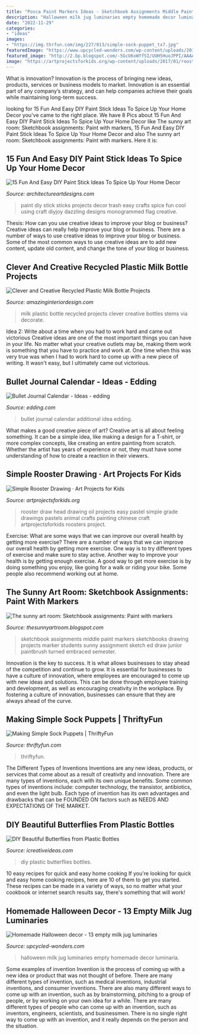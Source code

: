 ```yaml
---
title: "Posca Paint Markers Ideas - Sketchbook Assignments Middle Paint Markers Sketchbooks Drawing Projects Marker Students Sunny Assignment Sketch Ed Draw Junior Paintbrush Turned Embraced Semester"
description: "Halloween milk jug luminaries empty homemade decor luminaria"
date: "2022-11-29"
categories:
- "ideas"
images:
- "https://img.thrfun.com/img/227/013/simple-sock-puppet_tx7.jpg"
featuredImage: "https://www.upcycled-wonders.com/wp-content/uploads/2014/09/halloween-repurposed-empty-milk-jug-luminaria-indoor-creative-ideas.jpg"
featured_image: "http://2.bp.blogspot.com/-5GcU6xWYfSI/UUH5HuoJPPI/AAAAAAAAAas/szlreQ2CPzM/s1600/march+102.JPG"
image: "https://artprojectsforkids.org/wp-content/uploads/2017/01/rooster.jpg"
---
```



What is innovation?
Innovation is the process of bringing new ideas, products, services or business models to market. Innovation is an essential part of any company’s strategy, and can help companies achieve their goals while maintaining long-term success.

	

		
looking for 15 Fun And Easy DIY Paint Stick Ideas To Spice Up Your Home Decor you've came to the right place. We have 8 Pics about 15 Fun And Easy DIY Paint Stick Ideas To Spice Up Your Home Decor like The sunny art room: Sketchbook assignments: Paint with markers, 15 Fun And Easy DIY Paint Stick Ideas To Spice Up Your Home Decor and also The sunny art room: Sketchbook assignments: Paint with markers. Here it is:
		
    
## 15 Fun And Easy DIY Paint Stick Ideas To Spice Up Your Home Decor

<img loading=lazy src="https://www.architectureartdesigns.com/wp-content/uploads/2017/01/15-Fun-And-Easy-DIY-Paint-Stick-Ideas-To-Spice-Up-Your-Home-Decor-9.jpg" onerror="this.onerror=null;this.src='https://tse4.mm.bing.net/th?id=OIP.85WeikQf9s4j0ldqZ0rpUQHaJ6&amp;pid=15.1';" alt="15 Fun And Easy DIY Paint Stick Ideas To Spice Up Your Home Decor">

_Source: architectureartdesigns.com_

>paint diy stick sticks projects decor trash easy crafts spice fun cool using craft diyjoy dazzling designs monogrammed flag creative. 

	

Thesis: How can you use creative ideas to improve your blog or business?
Creative ideas can really help improve your blog or business. There are a number of ways to use creative ideas to improve your blog or business. Some of the most common ways to use creative ideas are to add new content, update old content, and change the tone of your blog or business.

    
## Clever And Creative Recycled Plastic Milk Bottle Projects

<img loading=lazy src="http://www.amazinginteriordesign.com/wp-content/uploads/2017/06/Decorate-Your-Home-with-Recycled-Plastic-Milk-Bottles-7.jpg" onerror="this.onerror=null;this.src='https://tse2.mm.bing.net/th?id=OIP.XbX0VXDLQiRUps32mkmObAHaHa&amp;pid=15.1';" alt="Clever and Creative Recycled Plastic Milk Bottle Projects">

_Source: amazinginteriordesign.com_

>milk plastic bottle recycled projects clever creative bottles stems via decorate. 

	

Idea 2: Write about a time when you had to work hard and came out victorious
Creative ideas are one of the most important things you can have in your life. No matter what your creative outlets may be, making them work is something that you have to practice and work at. One time when this was very true was when I had to work hard to come up with a new piece of writing. It wasn't easy, but I ultimately came out victorious.

    
## Bullet Journal Calendar - Ideas - Edding

<img loading=lazy src="https://www.edding.com/fileadmin/ideas/bullet-journal-calendar/19004-bullet-journal-calendar-additional-01.jpg" onerror="this.onerror=null;this.src='https://tse4.mm.bing.net/th?id=OIP.Wx6JxZYfzMQJ3NJkWelqMQHaEK&amp;pid=15.1';" alt="Bullet Journal Calendar - Ideas - edding">

_Source: edding.com_

>bullet journal calendar additional idea edding. 

	

What makes a good creative piece of art?
Creative art is all about feeling something. It can be a simple idea, like making a design for a T-shirt, or more complex concepts, like creating an entire painting from scratch. Whether the artist has years of experience or not, they must have some understanding of how to create a reaction in their viewers.

    
## Simple Rooster Drawing · Art Projects For Kids

<img loading=lazy src="https://artprojectsforkids.org/wp-content/uploads/2017/01/rooster.jpg" onerror="this.onerror=null;this.src='https://tse1.mm.bing.net/th?id=OIP.r6K0ASmbhMN8TsDgIuBwcgHaJl&amp;pid=15.1';" alt="Simple Rooster Drawing · Art Projects for Kids">

_Source: artprojectsforkids.org_

>rooster draw head drawing oil projects easy pastel simple grade drawings pastels animal crafts painting chinese craft artprojectsforkids roosters project. 

	

Exercise: What are some ways that we can improve our overall health by getting more exercise?
There are a number of ways that we can improve our overall health by getting more exercise. One way is to try different types of exercise and make sure to stay active. Another way to improve your health is by getting enough exercise. A good way to get more exercise is by doing something you enjoy, like going for a walk or riding your bike. Some people also recommend working out at home.

    
## The Sunny Art Room: Sketchbook Assignments: Paint With Markers

<img loading=lazy src="http://2.bp.blogspot.com/-5GcU6xWYfSI/UUH5HuoJPPI/AAAAAAAAAas/szlreQ2CPzM/s1600/march+102.JPG" onerror="this.onerror=null;this.src='https://tse3.mm.bing.net/th?id=OIP.Fc3cvGOv0TTsTLpPTsodiAHaLH&amp;pid=15.1';" alt="The sunny art room: Sketchbook assignments: Paint with markers">

_Source: thesunnyartroom.blogspot.com_

>sketchbook assignments middle paint markers sketchbooks drawing projects marker students sunny assignment sketch ed draw junior paintbrush turned embraced semester. 

	

Innovation is the key to success. It is what allows businesses to stay ahead of the competition and continue to grow. It is essential for businesses to have a culture of innovation, where employees are encouraged to come up with new ideas and solutions. This can be done through employee training and development, as well as encouraging creativity in the workplace. By fostering a culture of innovation, businesses can ensure that they are always ahead of the curve.

    
## Making Simple Sock Puppets | ThriftyFun

<img loading=lazy src="https://img.thrfun.com/img/227/013/simple-sock-puppet_tx7.jpg" onerror="this.onerror=null;this.src='https://tse3.mm.bing.net/th?id=OIP.UKbrHM6S-k1fnS0AI9b6KgHaHa&amp;pid=15.1';" alt="Making Simple Sock Puppets | ThriftyFun">

_Source: thriftyfun.com_

>thriftyfun. 

	

The Different Types of Inventions
Inventions are any new ideas, products, or services that come about as a result of creativity and innovation. There are many types of inventions, each with its own unique benefits. Some common types of inventions include: computer technology, the transistor, antibiotics, and even the light bulb. Each type of invention has its own advantages and drawbacks that can be FOUNDED ON factors such as NEEDS AND EXPECTATIONS OF THE MARKET.

    
## DIY Beautiful Butterflies From Plastic Bottles

<img loading=lazy src="https://www.icreativeideas.com/wp-content/uploads/2014/03/DIY-Beautiful-Butterflies-from-Plastic-Bottles-1.jpg" onerror="this.onerror=null;this.src='https://tse4.mm.bing.net/th?id=OIP.k-8z52feblnf9f17kTNNUgHaHa&amp;pid=15.1';" alt="DIY Beautiful Butterflies from Plastic Bottles">

_Source: icreativeideas.com_

>diy plastic butterflies bottles. 

	

10 easy recipes for quick and easy home cooking
If you're looking for quick and easy home cooking recipes, here are 10 of them to get you started. These recipes can be made in a variety of ways, so no matter what your cookbook or internet search results say, there's something that will work!

    
## Homemade Halloween Decor - 13 Empty Milk Jug Luminaries

<img loading=lazy src="https://www.upcycled-wonders.com/wp-content/uploads/2014/09/halloween-repurposed-empty-milk-jug-luminaria-indoor-creative-ideas.jpg" onerror="this.onerror=null;this.src='https://tse3.mm.bing.net/th?id=OIP.fx-GDyEOFwtVEFK0crHOugHaJ4&amp;pid=15.1';" alt="Homemade Halloween decor - 13 empty milk jug luminaries">

_Source: upcycled-wonders.com_

>halloween milk jug luminaries empty homemade decor luminaria. 

	

Some examples of invention
Invention is the process of coming up with a new idea or product that was not thought of before. There are many different types of invention, such as medical inventions, industrial inventions, and consumer inventions. 
There are also many different ways to come up with an invention, such as by brainstorming, pitching to a group of people, or by working on your own idea for a while. 
There are many different types of people who can come up with an invention, such as inventors, engineers, scientists, and businessmen. 
There is no single right way to come up with an invention, and it really depends on the person and the situation.

